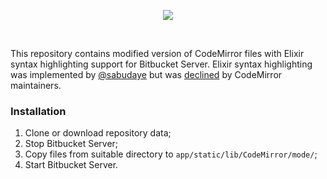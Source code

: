<p align="center"><a href="#readme"><img src="https://gh.kaos.st/bitbucket-elixir.svg"/></a></p>

<br/>

This repository contains modified version of CodeMirror files with Elixir syntax highlighting support for Bitbucket Server. Elixir syntax highlighting was implemented by [@sabudaye](https://github.com/sabudaye) but was [declined](https://github.com/codemirror/CodeMirror/pull/6114) by CodeMirror maintainers.

### Installation

1. Clone or download repository data;
2. Stop Bitbucket Server;
3. Copy files from suitable directory to `app/static/lib/CodeMirror/mode/`;
4. Start Bitbucket Server.
